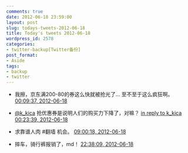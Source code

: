 ```yaml
---
comments: true
date: 2012-06-18 23:59:00
layout: post
slug: todays-tweets-2012-06-18
title: Today's tweets 2012-06-18
wordpress_id: 2578
categories:
- twitter-backup[Twitter备份]
post_format:
- Aside
tags:
- backup
- twitter
---
```





  * 我擦，京东满200-80的券这么快就被抢光了… 至不至于这么疯狂啊。 [00:09:37, 2012-06-18](http://twitter.com/gfrog/statuses/214389345321357312)





  * [@k_kica](http://twitter.com/k_kica) 抢优惠券是说明人们的购买力下降了，对嘛？ [in reply to k_kica](http://twitter.com/k_kica/statuses/214389917416046592) [00:23:39, 2012-06-18](http://twitter.com/gfrog/statuses/214392877126656000)





  * 求靠谱人肉 #翻墙 机会。 [09:00:18, 2012-06-18](http://twitter.com/gfrog/statuses/214522893269336064)





  * 摔车，骑行裤报销了，md！ [22:38:09, 2012-06-18](http://twitter.com/gfrog/statuses/214728714800480258)




